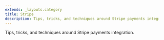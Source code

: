```yaml
---
extends: _layouts.category
title: Stripe
description: Tips, tricks, and techniques around Stripe payments integration.
---
```


Tips, tricks, and techniques around Stripe payments integration.
